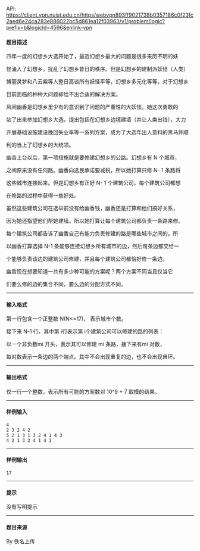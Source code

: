 API: https://client.vpn.nuist.edu.cn/https/webvpn893ff9021738b0357186c0f23fc2aed6e24ca283e886022bc5d861ea12f03963/v1/problem/logic?prefix=b&logicId=4596&enlink-vpn

#### 题目描述

四年一度的幻想乡大选开始了，最近幻想乡最大的问题是很多来历不明的妖

怪涌入了幻想乡，扰乱了幻想乡昔日的秩序。但是幻想乡的建制派妖怪（人类）

博丽灵梦和八云紫等人整日高谈所有妖怪平等，幻想乡多元化等等，对于幻想乡

目前面临的种种大问题却给不出合适的解决方案。

风间幽香是幻想乡里少有的意识到了问题的严重性的大妖怪。她这次勇敢的

站了出来参加幻想乡大选。提出包括在幻想乡边境建墙（并让人类出钱），大力

开展基础设施建设挽回失业率等一系列方案，成为了大选年出人意料的黑马并顺

利的当上了幻想乡的大统领。

幽香上台以后，第一项措施就是要修建幻想乡的公路。幻想乡有 N 个城市，

之间原来没有任何路。幽香向选民承诺要减税，所以她打算只修 N- 1 条路将

这些城市连接起来。但是幻想乡有正好 N- 1 个建筑公司，每个建筑公司都想

在修路的过程中获得一些好处。

虽然这些建筑公司在选举前没有给幽香钱，幽香还是打算和他们搞好关系，

因为她还指望他们帮她建墙。所以她打算让每个建筑公司都负责一条路来修。

每个建筑公司都告诉了幽香自己有能力负责修建的路是哪些城市之间的。所

以幽香打算选择 N-1 条能够连接幻想乡所有城市的边，然后每条边都交给一

个能够负责该边的建筑公司修建，并且每个建筑公司都恰好修一条边。

幽香现在想要知道一共有多少种可能的方案呢？两个方案不同当且仅当它

们要么修的边的集合不同，要么边的分配方式不同。

---

#### 输入格式

第一行包含一个正整数 N(N<=17)， 表示城市个数。

接下来 N-1 行，其中第 i行表示第 i个建筑公司可以修建的路的列表：

以一个非负数mi 开头，表示其可以修建 mi 条路，接下来有mi 对数，

每对数表示一条边的两个端点。其中不会出现重复的边，也不会出现自环。

---

#### 输出格式

仅一行一个整数，表示所有可能的方案数对 10^9 + 7 取模的结果。

---

#### 样例输入
```
4
2 3 2 4 2
5 2 1 3 1 3 2 4 1 4 3
4 2 1 3 2 4 1 4 2
```

---

#### 样例输出
```
17
```

---

#### 提示

没有写明提示

---

#### 题目来源

By 佚名上传